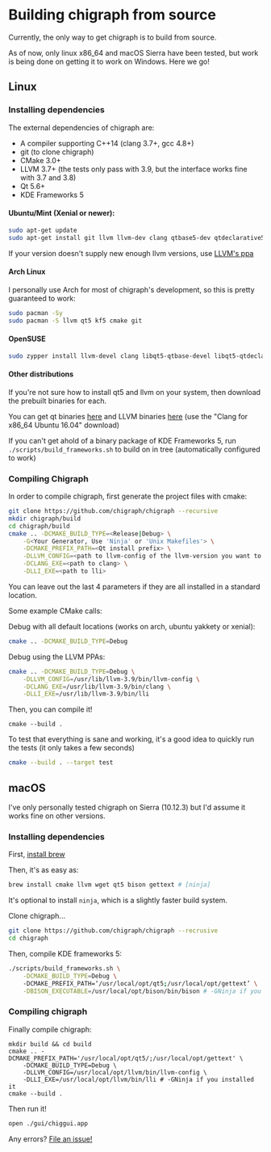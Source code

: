 # Building chigraph from source
Currently, the only way to get chigraph is to build from source. 

As of now, only linux x86_64 and macOS Sierra have been tested, but work is being done on getting it to work on Windows. Here we go! 

## Linux

### Installing dependencies
The external dependencies of chigraph are:
- A compiler supporting C++14 (clang 3.7+, gcc 4.8+)
- git (to clone chigraph)
- CMake 3.0+
- LLVM 3.7+ (the tests only pass with 3.9, but the interface works fine with 3.7 and 3.8)
- Qt 5.6+
- KDE Frameworks 5

#### Ubuntu/Mint (Xenial or newer):
```bash
sudo apt-get update
sudo apt-get install git llvm llvm-dev clang qtbase5-dev qtdeclarative5-dev qtscript5-dev libqt5x11extras5-dev libqt5svg5-dev cmake extra-cmake-modules gettext libkf5xmlgui-dev

```
If your version doesn't supply new enough llvm versions, use [LLVM's ppa](https://apt.llvm.org)
#### Arch Linux
I personally use Arch for most of chigraph's development, so this is pretty guaranteed to work:
```bash
sudo pacman -Sy
sudo pacman -S llvm qt5 kf5 cmake git
```

#### OpenSUSE
```bash
sudo zypper install llvm-devel clang libqt5-qtbase-devel libqt5-qtdeclarative-devel libqt5-qtscript-devel libqt5-qtsvg-devel libqt5-qttools-devel libqt5-qtx11extras-devel kxmlgui-develk textwidgets-devel extra-cmake-modules git gettext-tools
```

#### Other distributions
If you're not sure how to install qt5 and llvm on your system, then download the prebuilt binaries for each.

You can get qt binaries [here](https://download.qt.io/archive/qt/5.8/5.8.0/) and LLVM binaries [here](http://releases.llvm.org/download.html#3.9.1) (use the "Clang for x86_64 Ubuntu 16.04" download)

If you can't get ahold of a binary package of KDE Frameworks 5, run `./scripts/build_frameworks.sh` to build on in tree (automatically configured to work)


### Compiling Chigraph
In order to compile chigraph, first generate the project files with cmake:
```bash
git clone https://github.com/chigraph/chigraph --recursive 
mkdir chigraph/build
cd chigraph/build
cmake .. -DCMAKE_BUILD_TYPE=<Release|Debug> \
	-G<Your Generator, Use 'Ninja' or 'Unix Makefiles'> \
	-DCMAKE_PREFIX_PATH=<Qt install prefix> \
	-DLLVM_CONFIG=<path to llvm-config of the llvm-version you want to use> \
	-DCLANG_EXE=<path to clang> \
	-DLLI_EXE=<path to lli>
```

You can leave out the last 4 parameters if they are all installed in a standard location.

Some example CMake calls:

Debug with all default locations (works on arch, ubuntu yakkety or xenial):
```bash
cmake .. -DCMAKE_BUILD_TYPE=Debug
```
Debug using the LLVM PPAs:
```bash
cmake .. -DCMAKE_BUILD_TYPE=Debug \
	-DLLVM_CONFIG=/usr/lib/llvm-3.9/bin/llvm-config \
	-DCLANG_EXE=/usr/lib/llvm-3.9/bin/clang \
	-DLLI_EXE=/usr/lib/llvm-3.9/bin/lli
```


Then, you can compile it!
```
cmake --build .
```

To test that everything is sane and working, it's a good idea to quickly run the tests (it only takes a few seconds)
```bash
cmake --build . --target test
```

## macOS
I've only personally tested chigraph on Sierra (10.12.3) but I'd assume it works fine on other versions.

### Installing dependencies
 
First, [install brew](http://brew.sh)

Then, it's as easy as:
```bash
brew install cmake llvm wget qt5 bison gettext # [ninja]
```
It's optional to install `ninja`, which is a slightly faster build system.

Clone chigraph...
```bash
git clone https://github.com/chigraph/chigraph --recrusive
cd chigraph
```

Then, compile KDE frameworks 5:
```bash
./scripts/build_frameworks.sh \
	-DCMAKE_BUILD_TYPE=Debug \ 
	-DCMAKE_PREFIX_PATH=‘/usr/local/opt/qt5;/usr/local/opt/gettext’ \
	-DBISON_EXECUTABLE=/usr/local/opt/bison/bin/bison # -GNinja if you installed ninja
```

### Compiling chigraph
Finally compile chigraph:
```
mkdir build && cd build
cmake .. -DCMAKE_PREFIX_PATH='/usr/local/opt/qt5/;/usr/local/opt/gettext' \
	-DCMAKE_BUILD_TYPE=Debug \
	-DLLVM_CONFIG=/usr/local/opt/llvm/bin/llvm-config \
	-DLLI_EXE=/usr/local/opt/llvm/bin/lli # -GNinja if you installed it
cmake --build .
```
Then run it!
```bash
open ./gui/chiggui.app
```


Any errors? [File an issue!](https://github.com/chigraph/chigraph/issues/new)
